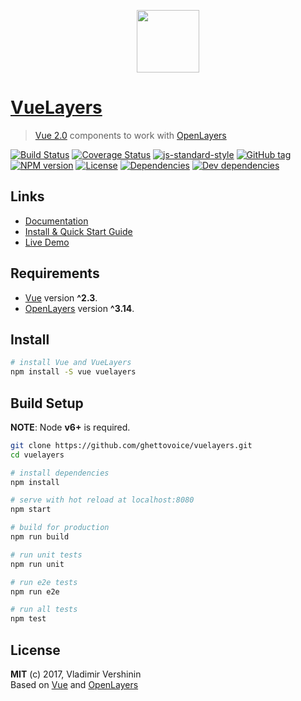 <p align="center">
  <a href="https://ghettovoice.github.io/vuelayers" target="_blank" title="VueLayers Homepage">
    <img width="100" src="https://ghettovoice.github.io/vuelayers/static/img/logo.svg"><br />
  </a>
</p>

# [VueLayers](https://ghettovoice.github.io/vuelayers)
> [Vue 2.0](https://vuejs.org/) components to work with [OpenLayers](https://openlayers.org)

[![Build Status](https://travis-ci.org/ghettovoice/vuelayers.svg?branch=master)](https://travis-ci.org/ghettovoice/vuelayers)
[![Coverage Status](https://coveralls.io/repos/github/ghettovoice/vuelayers/badge.svg?branch=master)](https://coveralls.io/github/ghettovoice/vuelayers?branch=master)
[![js-standard-style](https://img.shields.io/badge/code%20style-standard-brightgreen.svg)](http://standardjs.com)
[![GitHub tag](https://img.shields.io/github/tag/ghettovoice/vuelayers.svg)](https://github.com/ghettovoice/vuelayers/releases)
[![NPM version](https://img.shields.io/npm/v/vuelayers.svg)](https://www.npmjs.com/package/vuelayers)
[![License](https://img.shields.io/github/license/ghettovoice/vuelayers.svg)](https://github.com/ghettovoice/vuelayers/blob/master/LICENSE)
[![Dependencies](https://img.shields.io/david/ghettovoice/vuelayers.svg)](https://david-dm.org/ghettovoice/vuelayers)
[![Dev dependencies](https://img.shields.io/david/dev/ghettovoice/vuelayers.svg)](https://david-dm.org/ghettovoice/vuelayers?type=dev)

## Links

- [Documentation](https://ghettovoice.github.io/vuelayers/)
- [Install & Quick Start Guide](https://ghettovoice.github.io/vuelayers/#/start)
- [Live Demo](https://ghettovoice.github.io/vuelayers/#/demo)

## Requirements

- [Vue](https://vuejs.org/) version **^2.3**.
- [OpenLayers](https://openlayers.org/) version **^3.14**.

## Install

```bash
# install Vue and VueLayers
npm install -S vue vuelayers
```

## Build Setup

**NOTE**: Node **v6+** is required.

``` bash
git clone https://github.com/ghettovoice/vuelayers.git
cd vuelayers

# install dependencies
npm install

# serve with hot reload at localhost:8080
npm start

# build for production
npm run build

# run unit tests
npm run unit

# run e2e tests
npm run e2e

# run all tests
npm test
```

## License

**MIT** (c) 2017, Vladimir Vershinin  
Based on [Vue](https://vuejs.org/) and [OpenLayers](https://openlayers.org/)
